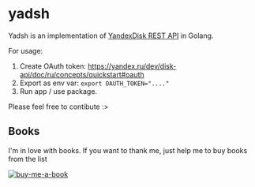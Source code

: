# yadsh


Yadsh is an implementation of [YandexDisk REST API](https://yandex.ru/dev/disk-api/doc/ru/) in Golang.

For usage:
1) Create OAuth token: https://yandex.ru/dev/disk-api/doc/ru/concepts/quickstart#oauth
2) Export as env var: `export OAUTH_TOKEN="...."`
3) Run app / use package.

Please feel free to contibute :>



## Books
I'm in love with books. If you want to thank me, just help me to buy books from the list

[![buy-me-a-book](https://img.shields.io/badge/Amazon-Buy%20me%20a%20book-important)](https://www.amazon.com/hz/wishlist/ls/3NSSXQK5CTS8N?ref_=wl_share)
